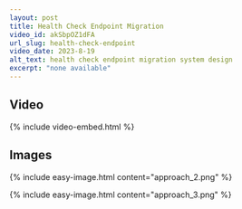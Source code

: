 ```yaml
---
layout: post
title: Health Check Endpoint Migration
video_id: akSbpOZ1dFA
url_slug: health-check-endpoint
video_date: 2023-8-19
alt_text: health check endpoint migration system design
excerpt: "none available"
---
```



## Video

{% include video-embed.html %}


## Images

{% include easy-image.html content="approach_2.png" %}

{% include easy-image.html content="approach_3.png" %}

